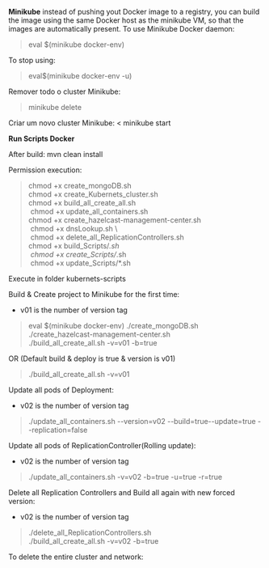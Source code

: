 **Minikube**
instead of pushing yout Docker image to a registry, you can build the image using the same Docker host as the minikube VM, so that the images are automatically present.
 To use Minikube Docker daemon:
> eval $(minikube docker-env)

To stop using:
> eval$(minikube docker-env -u)

Remover todo o cluster Minikube:
> minikube delete

Criar um novo cluster Minikube:
< minikube start

**Run Scripts Docker**

After build: mvn clean install

Permission execution:
> chmod +x create_mongoDB.sh \
> chmod +x create_Kubernets_cluster.sh \
> chmod +x build_all_create_all.sh \
> chmod +x update_all_containers.sh \
> chmod +x create_hazelcast-management-center.sh \
> chmod +x dnsLookup.sh \                     
> chmod +x delete_all_ReplicationControllers.sh \
> chmod +x build_Scripts/*.sh \
> chmod +x create_Scripts/*.sh \
> chmod +x update_Scripts/*.sh


Execute in folder kubernets-scripts

Build & Create project to Minikube for the first time:
- v01 is the number of version tag

> eval $(minikube docker-env)
> ./create_mongoDB.sh \
> ./create_hazelcast-management-center.sh \
> ./build_all_create_all.sh -v=v01 -b=true

OR (Default build & deploy is true & version is v01)

> ./build_all_create_all.sh -v=v01

Update all pods of Deployment:
- v02 is the number of version tag
> ./update_all_containers.sh --version=v02 --build=true--update=true --replication=false

Update all pods of ReplicationController(Rolling update):
- v02 is the number of version tag
> ./update_all_containers.sh -v=v02 -b=true -u=true -r=true

Delete all Replication Controllers and Build all again with new forced version:
- v02 is the number of version tag
> ./delete_all_ReplicationControllers.sh \
> ./build_all_create_all.sh -v=v02 -b=true

To delete the entire cluster and network:

















